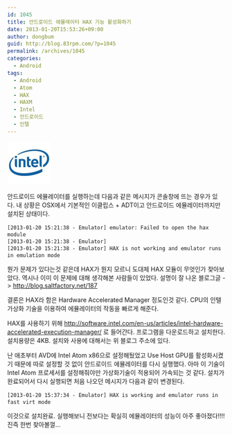 ```yaml
---
id: 1045
title: 안드로이드 에뮬레이터 HAX 기능 활성화하기
date: 2013-01-20T15:53:26+09:00
author: dongbum
guid: http://blog.83rpm.com/?p=1045
permalink: /archives/1045
categories:
  - Android
tags:
  - Android
  - Atom
  - HAX
  - HAXM
  - Intel
  - 안드로이드
  - 인텔
---
```


![](/assets/images/intel-logo-icon.jpg)

안드로이드 에뮬레이터를 실행하는데 다음과 같은 메시지가 콘솔창에 뜨는 경우가 있다. 내 상황은 OSX에서 기본적인 이클립스 + ADT이고 안드로이드 에뮬레이터까지만 설치된 상태이다.

```
[2013-01-20 15:21:38 - Emulator] emulator: Failed to open the hax module
[2013-01-20 15:21:38 - Emulator]
[2013-01-20 15:21:38 - Emulator] HAX is not working and emulator runs in emulation mode
```

뭔가 문제가 있다는것 같은데 HAX가 뭔지 모르니 도대체 HAX 모듈이 무엇인가 찾아보았다. 역시나 이미 이 문제에 대해 생각해본 사람들이 있었다. 설명이 잘 나온 블로그글 -> <http://blog.saltfactory.net/187>

결론은 HAX라 함은 Hardware Accelerated Manager 정도인것 같다. CPU의 인텔가상화 기술을 이용하여 에뮬레이터의 작동을 빠르게 해준다.

HAX를 사용하기 위해 <http://software.intel.com/en-us/articles/intel-hardware-accelerated-execution-manager/> 로 들어간다. 프로그램을 다운로드하고 설치한다. 설치용량은 4KB. 설치와 사용에 대해서는 위 블로그 주소에 있다.

난 애초부터 AVD에 Intel Atom x86으로 설정해뒀었고 Use Host GPU를 활성화시켰기 때문에 따로 설정할 것 없이 안드로이드 에뮬레이터를 다시 실행했다. 아마 이 기술이 Intel Atom 프로세서를 설정해줘야만 가상화기술이 적용되어 가속되는 것 같다. 설치가 완료되어서 다시 실행되면 처음 나오던 메시지가 다음과 같이 변경된다.

```
[2013-01-20 15:37:34 - Emulator] HAX is working and emulator runs in fast virt mode
```

이것으로 설치완료. 실행해보니 전보다는 확실히 에뮬레이터의 성능이 아주 좋아졌다!!!! 진즉 한번 찾아볼껄...
